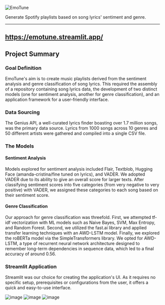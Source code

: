 ![EmoTune](https://i.ibb.co/bWTrCwk/emotune.png)

Generate Spotify playlists based on song lyrics' sentiment and genre.

---------------
https://emotune.streamlit.app/
--------------

## Project Summary

### Goal Definition

EmoTune's aim is to create music playlists derived from the sentiment analysis and genre classification of song lyrics. This required the assembly of a repository containing song lyrics data, the development of two distinct models (one for sentiment analysis, another for genre classification), and an application framework for a user-friendly interface.

### Data Sourcing

The Genius API, a well-curated lyrics finder boasting over 1.7 million songs, was the primary data source. Lyrics from 1000 songs across 10 genres and 50 different artists were gathered and compiled into a single CSV file.

### The Models

#### Sentiment Analysis

Models explored for sentiment analysis included Flair, Textblob, Hugging Face (amanda-cristina/fine tuned on lyrics), and VADER. We adopted VADER due to its ability to give an overall score for larger texts. After classifying sentiment scores into five categories (from very negative to very positive) with VADER, we assigned these categories to each song based on their sentiment score.

#### Genre Classification

Our approach for genre classification was threefold. First, we attempted tf-idf vectorization with ML models such as Naive Bayes, SVM, Max Entropy, and Random Forest. Second, we utilized the fast.ai library and applied transfer learning techniques with an AWD-LSTM model. Finally, we explored the roBERTa model via the SimpleTransformers library. We opted for AWD-LSTM, a type of recurrent neural network architecture designed to remember long-term dependencies in sequence data, which led to a final accuracy of around 0.56.

### Streamlit Application

Streamlit was our choice for creating the application's UI. As it requires no specific setup, prerequisites or configurations from the user, it offers a quick and easy-to-use interface.

![image](https://github.com/felipebasurto/EmoTune/assets/62935664/5208fbc1-2287-478e-aa42-8522677844a1)
![image](https://github.com/felipebasurto/EmoTune/assets/62935664/4b0878af-7f70-4db4-93c1-d5a1276d734b)
![image](https://github.com/felipebasurto/EmoTune/assets/62935664/d4c595a4-2777-48bc-9081-0f8e1de6f7ce)

